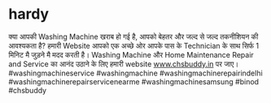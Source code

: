 # hardy
क्या आपकी Washing Machine खराब हो गई है, आपको बेहतर और जल्द से जल्द तकनीशियन की आवश्यकता है? हमारी Website आपको एक अच्छे ओर आपके पास के Technician के साथ सिर्फ 1 मिनिट मै जुड़ने मै मदद करती है। Washing Machine और Home Maintenance Repair and Service का आनंद उठाने के लिए हमारी website www.chsbuddy.in पर जाए। #washingmachineservice #washingmachine #washingmachinerepairindelhi #washingmachinerepairservicenearme #washingmachinesamsung #binod #chsbuddy
